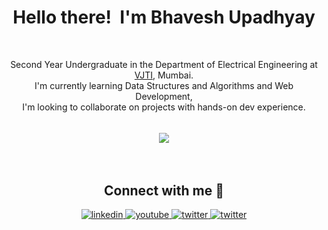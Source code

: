 <div align = "center">
<h1>Hello there! <img src="https://github.com/ABSphreak/ABSphreak/blob/master/gifs/Hi.gif" width="0px"> I'm Bhavesh Upadhyay</h1>
</div>
<br>
<p align="center">
Second Year Undergraduate in the Department of Electrical Engineering at <a href ="https://vjti.ac.in" target="blank">VJTI</a>, Mumbai.<br>I'm currently learning Data Structures and Algorithms and Web Development,<br>I'm looking to collaborate on projects with hands-on dev experience.
</p>
<br>
<div align = "center">
<img align= "center" src="https://github-readme-stats.vercel.app/api?username=brupadhyay&count_private=true&show_icons=true&include_all_commits=true&title_color=7A7ADB&icon_color=2234AE&bg_color=#b4b4b4&icon_color=2234AE">
<div align="center">
</br>
</br>
<h2> Connect with me 🤝</h2>
<a href="https://www.linkedin.com/in/bhavesh-upadhyay-486785217/" target="_blank">
<img src=https://img.shields.io/badge/linkedin-%231E77B5.svg?&style=for-the-badge&logo=linkedin&logoColor=white alt=linkedin style="margin-bottom: 5px;" />
</a>
<a href="https://youtube.com/brueducare" target="_blank">
<img src=https://img.shields.io/badge/YouTube-FF0000?style=for-the-badge&logo=youtube&logoColor=white alt=youtube style="margin-bottom: 5px;" />
</a>
<a href="mailto:bh8692080@gmail.com" target="_blank">
<img src=https://img.shields.io/badge/bh8692080@gmail.com-D14836?style=for-the-badge&logo=gmail&logoColor=white alt=twitter style="margin-bottom: 5px;" />
</a>
<a href="https://twitter.com/Bhavesh70655283" target="_blank">
<img src=https://img.shields.io/badge/twitter-%2300acee.svg?&style=for-the-badge&logo=twitter&logoColor=white alt=twitter style="margin-bottom: 5px;" />
</a>





